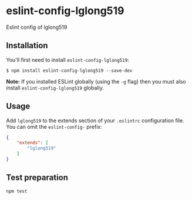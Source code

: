 # eslint-config-lglong519

Eslint config of lglong519

## Installation

You'll first need to install `eslint-config-lglong519`:

```
$ npm install eslint-config-lglong519 --save-dev
```

**Note:** If you installed ESLint globally (using the `-g` flag) then you must also install `eslint-config-lglong519` globally.

## Usage

Add `lglong519` to the extends section of your `.eslintrc` configuration file. You can omit the `eslint-config-` prefix:

```json
{
    "extends": [
        "lglong519"
    ]
}
```

## Test preparation
```bash
npm test
```